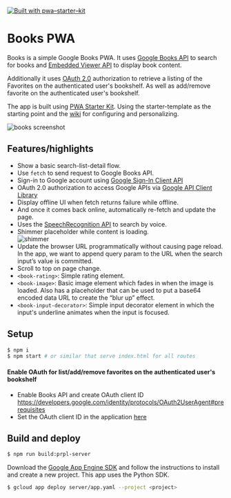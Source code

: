 [![Built with pwa–starter–kit](https://img.shields.io/badge/built_with-pwa–starter–kit_-blue.svg)](https://github.com/Polymer/pwa-starter-kit "Built with pwa–starter–kit")

# Books PWA

Books is a simple Google Books PWA. It uses [Google Books API](https://developers.google.com/books/docs/v1/reference/volumes/list) to search for books and [Embedded Viewer API](https://developers.google.com/books/docs/viewer/reference) to display book content.

Additionally it uses [OAuth 2.0](https://developers.google.com/identity/protocols/OAuth2UserAgent) authorization to retrieve a listing of the Favorites on the authenticated user's bookshelf. As well as add/remove favorite on the authenticated user's bookshelf.

The app is built using [PWA Starter Kit](https://github.com/PolymerLabs/pwa-starter-kit). Using the starter-template as the starting point and the [wiki](https://github.com/PolymerLabs/pwa-starter-kit/wiki) for configuring and personalizing.

![books screenshot](https://user-images.githubusercontent.com/116360/39160803-4d7a2696-4722-11e8-9ca2-d9b4dd1ac8f5.png)

## Features/highlights

- Show a basic search-list-detail flow.
- Use `fetch` to send request to Google Books API.
- Sign-in to Google account using [Google Sign-In Client API](https://developers.google.com/identity/sign-in/web/reference#googleauthsignin)
- OAuth 2.0 authorization to access Google APIs via [Google API Client Library](https://developers.google.com/api-client-library/javascript/reference/referencedocs)
- Display offline UI when fetch returns failure while offline.
- And once it comes back online, automatically re-fetch and update the page.
- Uses the [SpeechRecognition API](https://developer.mozilla.org/en-US/docs/Web/API/SpeechRecognition) to search by voice.
- Shimmer placeholder while content is loading.  
    ![shimmer](https://user-images.githubusercontent.com/116360/38531318-1ec79c38-3c24-11e8-8e8f-d2efdf190afa.gif)
- Update the browser URL programmatically without causing page reload. In the app, we want to append query param to the URL when the search input’s value is committed.
- Scroll to top on page change.
- `<book-rating>`: Simple rating element.
- `<book-image>`: Basic image element which fades in when the image is loaded. Also has a placeholder that can be used to put a base64 encoded data URL to create the “blur up” effect.
- `<book-input-decorator>`: Simple input decorator element in which the input's underline animates when the input is focused.

## Setup
```bash
$ npm i
$ npm start # or similar that serve index.html for all routes
```

#### Enable OAuth for list/add/remove favorites on the authenticated user's bookshelf
- Enable Books API and create OAuth client ID  
https://developers.google.com/identity/protocols/OAuth2UserAgent#prerequisites
- Set the OAuth client ID in the application [here](https://github.com/PolymerLabs/books/blob/master/src/actions/auth.js#L24)

## Build and deploy
```bash
$ npm run build:prpl-server
```
Download the [Google App Engine SDK](https://cloud.google.com/appengine/downloads) and follow the instructions to install and create a new project. This app uses the Python SDK.
```bash
$ gcloud app deploy server/app.yaml --project <project>
```
